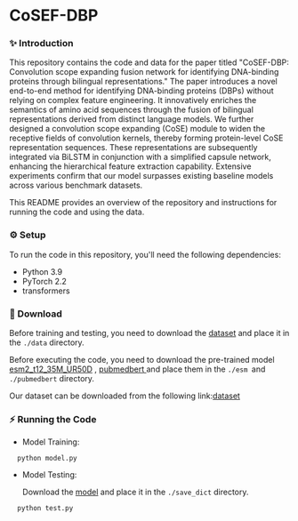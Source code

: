 # CoSEF-DBP

### ✨ Introduction

This repository contains the code and data for the paper titled "CoSEF-DBP: Convolution scope expanding fusion network for identifying DNA-binding proteins through bilingual representations." The paper introduces a novel end-to-end method for identifying DNA-binding proteins (DBPs) without relying on complex feature engineering. It innovatively enriches the semantics of amino acid sequences through the fusion of bilingual representations derived from distinct language models. We further designed a convolution scope expanding (CoSE) module to widen the receptive fields of convolution kernels, thereby forming protein-level CoSE representation sequences. These representations are subsequently integrated via BiLSTM in conjunction with a simplified capsule network, enhancing the hierarchical feature extraction capability. Extensive experiments confirm that our model surpasses existing baseline models across various benchmark datasets.

This README provides an overview of the repository and instructions for running the code and using the data.

### ⚙️ Setup

To run the code in this repository, you'll need the following dependencies:

- Python 3.9
- PyTorch 2.2
- transformers

### 🤖 Download

Before training and testing, you need to download the [dataset](https://drive.google.com/file/d/1oKWI-R6XjHYP0Uq6LzoxyBC2UHzDWBxW/view?usp=sharing) and place it in the `./data` directory.

Before executing the code, you need to download the pre-trained model [esm2_t12_35M_UR50D](https://huggingface.co/facebook/esm2_t12_35M_UR50D) , [pubmedbert ](https://huggingface.co/microsoft/BiomedNLP-BiomedBERT-base-uncased-abstract-fulltext)and place them in the `./esm `and `./pubmedbert` directory.

Our dataset can be downloaded from the following link:[dataset](https://drive.google.com/file/d/1iOrrflMwQKRvkVMN4cLewh_XEoEENg3y/view?usp=sharing)

### ⚡️ Running the Code

- Model Training:

```
  python model.py
```

- Model Testing:

  Download the [model](https://drive.google.com/file/d/1bdNX8P9mX2A0XI-7gtxZfDVMwXgnwxu7/view?usp=sharing) and place it in the `./save_dict` directory.

```
  python test.py
```
